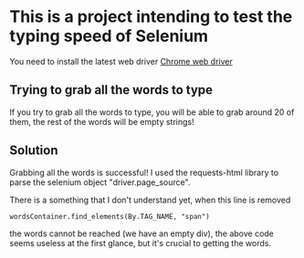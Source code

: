 # This is a project intending to test the typing speed of Selenium

You need to install the latest web driver [Chrome web driver](https://sites.google.com/chromium.org/driver/)

## Trying to grab all the words to type

If you try to grab all the words to type, you will be able to grab around 20 of them, the rest of the words will be empty strings!

## Solution

Grabbing all the words is successful! I used the requests-html library to parse the selenium object "driver.page_source".

There is a something that I don't understand yet, when this line is removed

`wordsContainer.find_elements(By.TAG_NAME, "span")`

the words cannot be reached (we have an empty div), the above code seems useless at the first glance, but it's crucial to getting the words.
